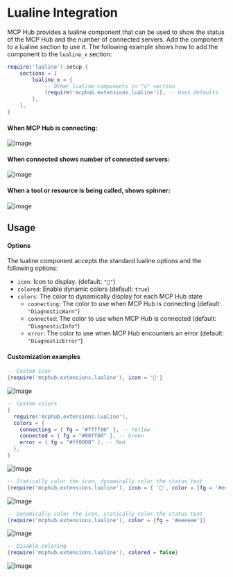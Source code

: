 # Lualine Integration

MCP Hub provides a lualine component that can be used to show the status of the MCP Hub and the number of connected servers. Add the component to a lualine section to use it. The following example shows how to add the component to the `lualine_x` section:

```lua
require('lualine').setup {
    sections = {
        lualine_x = {
            -- Other lualine components in "x" section
            {require('mcphub.extensions.lualine')}, -- Uses defaults
        },
    },
}
```


#### When MCP Hub is connecting:

![image](https://github.com/user-attachments/assets/f67802fe-6b0c-48a5-9275-bff9f830ce29)

#### When connected shows number of connected servers:

![image](https://github.com/user-attachments/assets/f90f7cc4-ff34-4481-9732-a0331a26502b)

#### When a tool or resource is being called, shows spinner:

![image](https://github.com/user-attachments/assets/f6bdeeec-48f7-48de-89a5-22236a52843f)


## Usage

#### Options

The lualine component accepts the standard lualine options and the following options:
- `icon`: Icon to display. (default: `"󰐻"`)
- `colored`: Enable dynamic colors (default: `true`)
- `colors`: The color to dynamically display for each MCP Hub state
  - `connecting`: The color to use when MCP Hub is connecting (default: `"DiagnosticWarn"`)
  - `connected`: The color to use when MCP Hub is connected (default: `"DiagnosticInfo"`)
  - `error`: The color to use when MCP Hub encounters an error (default: `"DiagnosticError"`)

#### Customization examples

```lua
-- Custom icon
{require('mcphub.extensions.lualine'), icon = ''}
```

![Image](https://github.com/user-attachments/assets/3f4fd202-d780-441f-a8cf-58d8a8414ab1)

```lua
-- Custom colors
{
  require('mcphub.extensions.lualine'),
  colors = {
    connecting = { fg = "#ffff00" }, -- Yellow
    connected = { fg = "#00ff00" }, -- Green
    error = { fg = "#ff0000" }, -- Red
  },
}
```

![Image](https://github.com/user-attachments/assets/5522b929-d9b1-472c-9bf8-1c14aef36dbe)

```lua
-- Statically color the icon, dynamically color the status text
{require('mcphub.extensions.lualine'), icon = { '󰐻', color = {fg = '#eeeeee'}}}
```

![Image](https://github.com/user-attachments/assets/9f309871-5fda-458f-967e-e7d3d8b269a5)

```lua
-- Dynamically color the icon, statically color the status text
{require('mcphub.extensions.lualine'), color = {fg = '#eeeeee'}}
```

![Image](https://github.com/user-attachments/assets/e3c16813-2210-4b7c-9f79-2737c19c6c30)

```lua
-- Disable coloring
{require('mcphub.extensions.lualine'), colored = false}
```

![Image](https://github.com/user-attachments/assets/78aea188-59e8-4299-a375-1acc0784c7bf)
